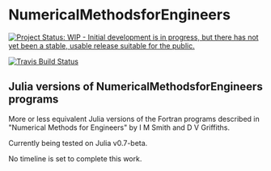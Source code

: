 # NumericalMethodsforEngineers

[![Project Status: WIP - Initial development is in progress, but there has not yet been a stable, usable release suitable for the public.](http://www.repostatus.org/badges/latest/wip.svg)](http://www.repostatus.org/#wip)

[![Travis Build Status](https://travis-ci.org/PtFEM/NumericalMethodsforEngineers.jl.svg?branch=master)](https://travis-ci.org/PtFEM/NumericalMethodsforEngineers.jl)

## Julia versions of NumericalMethodsforEngineers programs

More or less equivalent Julia versions of the Fortran programs described in "Numerical Methods for Engineers" by I M Smith and D V Griffiths.

Currently being tested on Julia v0.7-beta.

No timeline is set to complete this work.
